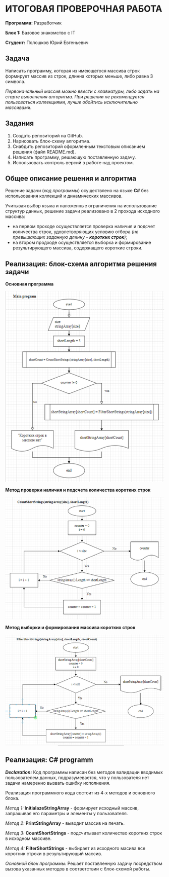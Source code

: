 # ИТОГОВАЯ ПРОВЕРОЧНАЯ РАБОТА

**Программа:** Разработчик

**Блок 1:** Базовое знакомство с IT

**Студент:** Полошков Юрий Евгеньевич

## Задача

Написать программу, которая из имеющегося массива строк формирует массив из строк, длинна которых меньше, либо равна 3 символа.

*Первоначальный массив можно ввести с клавиатуры, либо задать на старте выполнения алгоритма. 
При решении не рекомендуется пользоваться коллекциями, лучше обойтись исключительно массивами.*

## Задания

1. Создать репозиторий на GitHub.
2. Нарисовать блок-схему алгоритма.
3. Снабдить репозиторий оформленным текстовым описанием решения (файл README.md).
4. Написать программу, решающую поставленную задачу.
5. Использовать контроль версий в работе над проектом.

## Общее описание решения и алгоритма

Решение задачи (*код программы*) осуществлено на языке **C#** без использования коллекций и динамических массивов.

Учитывая выбор языка и наложенные ограничения на использование структур данных, решение задачи реализовано в 2 прохода исходного массива:
* на первом проходе осуществляется проверка наличия и подсчет количества строк, удовлетворяющих условию отбора *(не превышающих заданную длинну - __коротких строк__)*;
* на втором продходе осуществляется выборка и формирование результирующего массива, содержащего короткие строки. 

## Реализация: блок-схема алгоритма решения задачи

**Основная  программа**

![1. Запросить исходный массив; 2. Запустить метод проверки наличия и подсчета количества коротких строк; 3. Если количество коротких строк больше нуля, запустить метод выборки и формирования массива коротких строк и вывести его на печать, иначе сообщить, что короткие строки в исходном массиве отсутствуют.](\Flowcharts\Main.PNG)

**Метод проверки наличия и подсчета количества коротких строк**

![1. Инициализировать счетчик коротких строк = 0; 2. В цикле перебрать все элементы исходного массива, увеличивая счетчик при нахождении коротких строк; 3. Вернуть значение счетчика коротких строк.](\Flowcharts\CountShorts.PNG)

**Метод выборки и формирования массива коротких строк**

![1. Инициализировать результирующий массив кортких строк емкостью равной количеству коротких строк в исходном массиве; 2. В цикле перебрать все элементы исходного массива, помещая короткие строки при нахождении в результирующий массив; 3. Вернуть результирующий массив коротких строк.](\Flowcharts\FilterShorts.PNG)

## Реализация: C# programm

_**Declaration:**_ Код программы написан без методов валидации вводимых пользователем данных, подразумевается, что у пользователя нет задачи намеренно вызвать ошибку исполнения.

Реализация программного кода состоит из 4-х методов и основного блока.

*Метод 1:* **InitialazeStringArray** - формирует исходный массив, запрашивая его параметры и элементы у пользователя.

*Метод 2:* **PrintStringArray** - выводит массив на печать.

*Метод 3:* **CountShortStrings** - подсчитывает количество коротких строк в исходном массиве.

*Метод 4:* **FilterShortStrings** - выбирает из исходного масива все коротник строки в результирующий массив.

*Основной блок программы:* Решает поставленную задачу посредством вызова указанных методов в соответствии с блок-схемой работы.